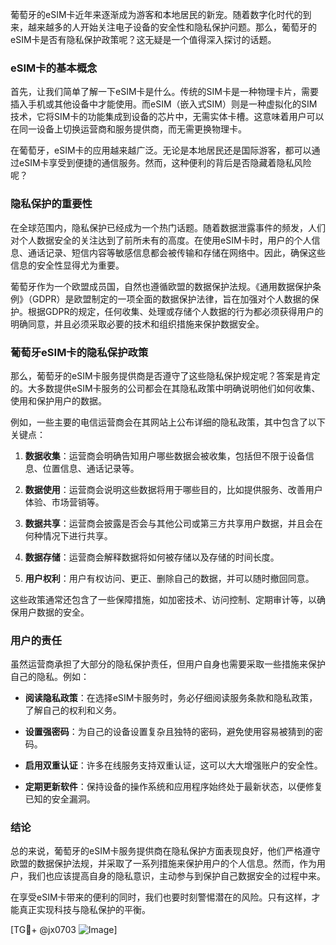 葡萄牙的eSIM卡近年来逐渐成为游客和本地居民的新宠。随着数字化时代的到来，越来越多的人开始关注电子设备的安全性和隐私保护问题。那么，葡萄牙的eSIM卡是否有隐私保护政策呢？这无疑是一个值得深入探讨的话题。

### eSIM卡的基本概念

首先，让我们简单了解一下eSIM卡是什么。传统的SIM卡是一种物理卡片，需要插入手机或其他设备中才能使用。而eSIM（嵌入式SIM）则是一种虚拟化的SIM技术，它将SIM卡的功能集成到设备的芯片中，无需实体卡槽。这意味着用户可以在同一设备上切换运营商和服务提供商，而无需更换物理卡。

在葡萄牙，eSIM卡的应用越来越广泛。无论是本地居民还是国际游客，都可以通过eSIM卡享受到便捷的通信服务。然而，这种便利的背后是否隐藏着隐私风险呢？

### 隐私保护的重要性

在全球范围内，隐私保护已经成为一个热门话题。随着数据泄露事件的频发，人们对个人数据安全的关注达到了前所未有的高度。在使用eSIM卡时，用户的个人信息、通话记录、短信内容等敏感信息都会被传输和存储在网络中。因此，确保这些信息的安全性显得尤为重要。

葡萄牙作为一个欧盟成员国，自然也遵循欧盟的数据保护法规。《通用数据保护条例》（GDPR）是欧盟制定的一项全面的数据保护法律，旨在加强对个人数据的保护。根据GDPR的规定，任何收集、处理或存储个人数据的行为都必须获得用户的明确同意，并且必须采取必要的技术和组织措施来保护数据安全。

### 葡萄牙eSIM卡的隐私保护政策

那么，葡萄牙的eSIM卡服务提供商是否遵守了这些隐私保护规定呢？答案是肯定的。大多数提供eSIM卡服务的公司都会在其隐私政策中明确说明他们如何收集、使用和保护用户的数据。

例如，一些主要的电信运营商会在其网站上公布详细的隐私政策，其中包含了以下关键点：

1. **数据收集**：运营商会明确告知用户哪些数据会被收集，包括但不限于设备信息、位置信息、通话记录等。
   
2. **数据使用**：运营商会说明这些数据将用于哪些目的，比如提供服务、改善用户体验、市场营销等。

3. **数据共享**：运营商会披露是否会与其他公司或第三方共享用户数据，并且会在何种情况下进行共享。

4. **数据存储**：运营商会解释数据将如何被存储以及存储的时间长度。

5. **用户权利**：用户有权访问、更正、删除自己的数据，并可以随时撤回同意。

这些政策通常还包含了一些保障措施，如加密技术、访问控制、定期审计等，以确保用户数据的安全。

### 用户的责任

虽然运营商承担了大部分的隐私保护责任，但用户自身也需要采取一些措施来保护自己的隐私。例如：

- **阅读隐私政策**：在选择eSIM卡服务时，务必仔细阅读服务条款和隐私政策，了解自己的权利和义务。
  
- **设置强密码**：为自己的设备设置复杂且独特的密码，避免使用容易被猜到的密码。

- **启用双重认证**：许多在线服务支持双重认证，这可以大大增强账户的安全性。

- **定期更新软件**：保持设备的操作系统和应用程序始终处于最新状态，以便修复已知的安全漏洞。

### 结论

总的来说，葡萄牙的eSIM卡服务提供商在隐私保护方面表现良好，他们严格遵守欧盟的数据保护法规，并采取了一系列措施来保护用户的个人信息。然而，作为用户，我们也应该提高自身的隐私意识，主动参与到保护自己数据安全的过程中来。

在享受eSIM卡带来的便利的同时，我们也要时刻警惕潜在的风险。只有这样，才能真正实现科技与隐私保护的平衡。

[TG💪+ @jx0703 ![Image](https://github.com/user-attachments/assets/dbca1d08-cadb-493c-b0ec-ad6f7a83f270)]